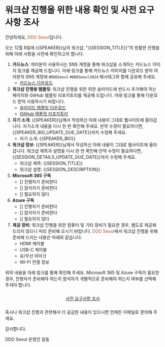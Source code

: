 # 워크샵 진행을 위한 내용 확인 및 사전 요구사항 조사

안녕하세요, <span style="color:#AC4E21">DDD Seoul</span>입니다.

오는 12월 8일에 {{SPEAKER}}님의 워크샵, "{{SESSION_TITLE}}"의 원활한 진행을 위해 아래 사항을 사전에 확인하고자 합니다.

1. **카드뉴스**: 여러분이 사용하시는 SNS 계정을 통해 워크샵을 소개하는 카드뉴스 이미지 링크를 제공해 드립니다. 아래 링크를 통해 카드뉴스 이미지를 다운로드 받아 여러분의 SNS 계정에 `#DDDSeoul` `#DDDSeoul2024` 해시태그와 함께 공유해 주세요.
    - [카드뉴스 다운로드]({{CARD_NEWS_URL}})
1. **워크샵 진행용 템플릿**: 워크샵 진행을 위한 위한 슬라이드에 반드시 추가해야 하는 페이지와 GitHub 템플릿 리포지토리를 제공해 드립니다. 아래 링크를 통해 다운로드 받아 사용하시기 바랍니다.
    - [슬라이드 템플릿 다운로드]({{SLIDE_TEMPLATE_URL}})
    - [GitHub 템플릿 리포지토리]({{GITHUB_TEMPLATE_URL}})
1. **자기 소개**: {{SPEAKER}}님께서 작성하신 아래 내용이 그대로 웹사이트에 올라갑니다. 자기소개 내용을 다시 한 번 확인해 주세요. 만약 수정이 필요하다면, {{SPEAKER_BIO_UPDATE_DUE_DATE}}까지 수정해 주세요.
   - 자기 소개: {{SPEAKER_BIO}}
1. **워크샵 정보**: {{SPEAKER}}님께서 작성하신 아래 내용이 그대로 웹사이트에 올라갑니다. 워크샵 제목과 설명을 다시 한 번 확인해 만약 수정이 필요하다면, {{SESSION_DETAILS_UPDATE_DUE_DATE}}까지 수정해 주세요.
   - 워크샵 제목: {{SESSION_TITLE}}
   - 워크샵 설명: {{SESSION_DESCRIPTION}}
1. **Microsoft 365 구독**
   - [] 진행자가 준비한다
   - [] 참석자가 준비한다
   - [] 필요하지 않다
1. **Azure 구독**
   - [] 진행자가 준비한다
   - [] 참석자가 준비한다
   - [] 필요하지 않다
1. **제공 장비**: 워크샵 진행을 위한 컴퓨터 및 기타 장비가 필요한 경우, 별도로 제공해 드리지 않으니 미리 준비해 오시기 바랍니다. <span style="color:#AC4E21">DDD Seoul</span>에서 워크샵 진행을 위해 준비해 드리는 내용은 아래와 같습니다.
   - HDMI 케이블
   - USB-C 케이블
   - 유/무선 마이크
   - WI-FI 연결 정보

위의 내용을 아래 링크를 통해 확인해 주세요. Microsoft 365 및 Azure 구독이 필요한 경우, 진행자가 준비해야 하는지 참석자가 개별적으로 준비해야 하는지 여부를 선택해 주셔야 합니다.

<div style="text-align: center; padding: 10px 0px;">
    <a class="btn btn-link" href="{{WORKSHOP_SURVEY_URL}}" title="Workshop survey link" target="_blank">사전 요구사항 조사</a>
</div>

혹시나 워크샵 진행과 관련해서 더 궁금한 내용이 있으시면 언제든 이메일로 문의해 주세요.

감사합니다.

DDD Seoul 운영진 일동
